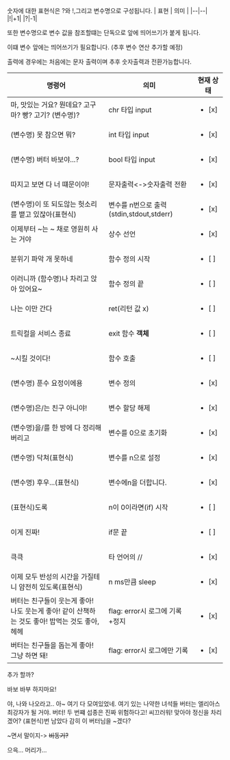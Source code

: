 숫자에 대한 표현식은 ?와 !,그리고 변수명으로 구성됩니다.
| 표현 | 의미 |
|--|--|
|!|+1|
|?|-1|

또한 변수명으로 변수 값을 참조할떄는 단독으로 앞에 띄어쓰기가 붙게 됩니다.

이떄 변수 앞에는 띄어쓰기가 필요합니다.
(추후 변수 연산 추가할 예정)

출력에 경우에는 처음에는 문자 출력이며 추후 숫자출력과 전환가능합니다.

| 명령어                                                                                         | 의미                                     | 현재 상태              |
| ---------------------------------------------------------------------------------------------- | ---------------------------------------- | ---------------------- |
| 마, 맛있는 거요? 뭔데요? 고구마? 빵? 고기? (변수명)?                                           | chr 타입 input                           | <ul><li>[x] </li></ul> |
| (변수명) 못 참으면 뭐?                                                                         | int 타입 input                           | <ul><li>[x] </li></ul> |
| (변수명) 버터 바보야...?                                                                       | bool 타입 input                          | <ul><li>[x] </li></ul> |
| 따지고 보면 다 너 떄문이야!                                                                    | 문자출력<->숫자출력 전환                 | <ul><li>[x] </li></ul> |
| (변수명)이 또 되도않는 헛소리를 뱉고 있잖아(표현식)                                            | 변수를 n번으로 출력(stdin,stdout,stderr) | <ul><li>[x] </li></ul> |
| 이제부터 ~는 ~ 채로 영원히 사는 거야                                                           | 상수 선언                                | <ul><li>[x] </li></ul> |
| 분위기 파악 개 못하네                                                                          | 함수 정의 시작                           | <ul><li>[ ] </li></ul> |
| 이러니까 (함수명)나 차리고 앉아 있어요~                                                        | 함수 정의 끝                             | <ul><li>[ ] </li></ul> |
| 나는 이만 간다                                                                                 | ret(리턴 값 x)                           | <ul><li>[ ] </li></ul> |
| 트릭컬을 서비스 종료                                                                           | exit 함수 **객체**                       | <ul><li>[ ] </li></ul> |
| ~시킬 것이다!                                                                                  | 함수 호출                                | <ul><li>[ ] </li></ul> |
| (변수명) 푼수 요정이에용                                                                       | 변수 정의                                | <ul><li>[x] </li></ul> |
| (변수명)은/는 친구 아니야!                                                                     | 변수 할당 해제                           | <ul><li>[x] </li></ul> |
| (변수명)을/를 한 방에 다 정리해버리고                                                          | 변수를 0으로 초기화                      | <ul><li>[x] </li></ul> |
| (변수명) 닥쳐(표현식)                                                                          | 변수를 n으로 설정                        | <ul><li>[x] </li></ul> |
| (변수명) 후우...(표현식)                                                                       | 변수에n을 더합니다.                      | <ul><li>[x] </li></ul> |
| (표현식)도록                                                                                   | n이 0이라면(if) 시작                     | <ul><li>[ ] </li></ul> |
| 이게 진짜!                                                                                     | if문 끝                                  | <ul><li>[ ] </li></ul> |
| 큭큭                                                                                           | 타 언어의 //                             | <ul><li>[x] </li></ul> |
| 이제 모두 반성의 시간을 가질테니 얌전히 있도록(표현식)                                         | n ms만큼 sleep                           | <ul><li>[x] </li></ul> |
| 버터는 친구들이 웃는게 좋아! 나도 웃는게 좋아! 같이 산책하는 것도 좋아! 밥먹는 것도 좋아, 헤헤 | flag: error시 로그에 기록+정지           | <ul><li>[x] </li></ul> |
| 버터는 친구들을 돕는게 좋아! 그냥 하면 돼!                                                     | flag: error시 로그에만 기록              | <ul><li>[x] </li></ul> |

추가 할까?

바보 바부 하지마요!

야, 나와
나오라고..
아~ 여기 다 모여있었네.
여기 있는 나약한 녀석들
버터는 엘리아스 최강자가 될 거야.
버터! 두 번쨰 섭종은 진짜 위험하다고!
씨끄러워! 맞아야 정신을 차리겠어?
(표현식)번 남았다
감히 이 버터님을 ~겠다?

~면서 말이지-> ~~비동기?~~

으윽... 머리가...
